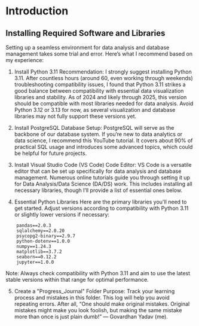 # Introduction

## Installing Required Software and Libraries

Setting up a seamless environment for data analysis and database management takes some trial and error. Here’s what I recommend based on my experience:

1. Install Python 3.11
Recommendation: I strongly suggest installing Python 3.11. After countless hours (around 60, even working through weekends) troubleshooting compatibility issues, I found that Python 3.11 strikes a good balance between compatibility with essential data visualization libraries and stability. As of 2024 and likely through 2025, this version should be compatible with most libraries needed for data analysis. Avoid Python 3.12 or 3.13 for now, as several visualization and database libraries may not fully support these versions yet.

2. Install PostgreSQL
Database Setup: PostgreSQL will serve as the backbone of our database system. If you’re new to data analytics or data science, I recommend this YouTube tutorial. It covers about 90% of practical SQL usage and introduces some advanced topics, which could be helpful for future projects.

3. Install Visual Studio Code (VS Code)
Code Editor: VS Code is a versatile editor that can be set up specifically for data analysis and database management. Numerous online tutorials guide you through setting it up for Data Analysis/Data Science (DA/DS) work. This includes installing all necessary libraries, though I’ll provide a list of essential ones below.

4. Essential Python Libraries
Here are the primary libraries you'll need to get started. Adjust versions according to compatibility with Python 3.11 or slightly lower versions if necessary:

```
    pandas==2.0.3
    sqlalchemy==2.0.20
    psycopg2-binary==2.9.7
    python-dotenv==1.0.0
    numpy==1.24.3
    matplotlib==3.7.2
    seaborn==0.12.2
    jupyter==1.0.0
```

Note: Always check compatibility with Python 3.11 and aim to use the latest stable versions within that range for optimal performance.

5. Create a "Progress_Journal" Folder
Purpose: Track your learning process and mistakes in this folder. This log will help you avoid repeating errors. After all, “One should make original mistakes. Original mistakes might make you look foolish, but making the same mistake more than once is just plain dumb!” — Govardhan Yadav (me).
